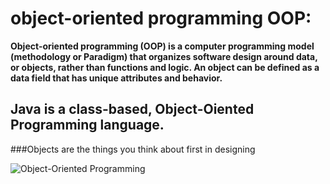 # object-oriented programming OOP:
<b> Object-oriented programming (OOP) is a computer programming model (methodology or Paradigm) that organizes software design around data, or objects, rather than functions and logic. 
An object can be defined as a data field that has unique attributes and behavior.</b>

## **Java** is a class-based, Object-Oiented Programming language.

###Objects
are the things you think about first in designing

![Object-Oriented Programming](https://user-images.githubusercontent.com/63553675/157548762-ca053a4e-7302-4942-b110-5429d1a1ee1e.png)
